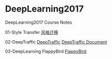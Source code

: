 # DeepLearning2017
DeepLearning2017 Course Notes

01-Style Transfer [风格迁移](https://github.com/lymanzhang/DeepLearning2017/tree/master/StyleTransfer)

02-DeepTraffic [DeepTraffic](http://selfdrivingcars.mit.edu/deeptrafficjs/)
[DeepTraffic Document](http://selfdrivingcars.mit.edu/deeptraffic/)

03-DeepLearning FlappyBird [FlappyBird](https://github.com/yenchenlin/DeepLearningFlappyBird)
